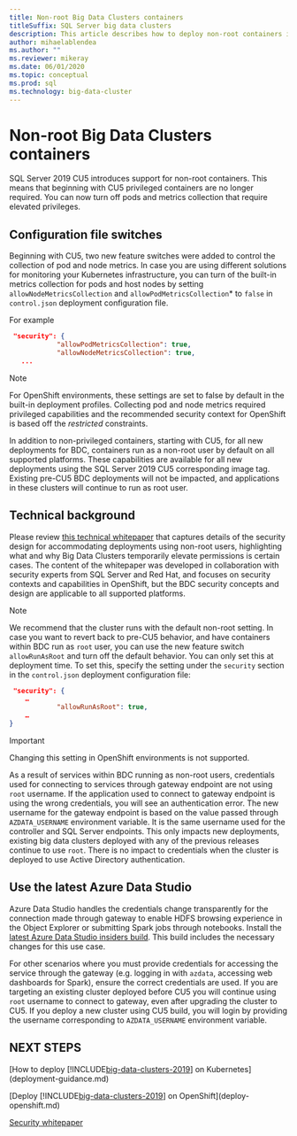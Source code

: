 ```yaml
---
title: Non-root Big Data Clusters containers
titleSuffix: SQL Server big data clusters
description: This article describes how to deploy non-root containers in SQL Server Big Data Clusters
author: mihaelablendea 
ms.author: ""
ms.reviewer: mikeray
ms.date: 06/01/2020
ms.topic: conceptual
ms.prod: sql
ms.technology: big-data-cluster
---
```


# Non-root Big Data Clusters containers

SQL Server 2019 CU5 introduces support for non-root containers. This means that beginning with CU5 privileged containers are no longer required. You can now turn off pods and metrics collection that require elevated privileges.

## Configuration file switches

Beginning with CU5, two new feature switches were added to control the collection of pod and node metrics. In case you are using different solutions for monitoring your Kubernetes infrastructure, you can turn of the built-in metrics collection for pods and host nodes by setting `allowNodeMetricsCollection` and `allowPodMetricsCollection`* to `false` in `control.json` deployment configuration file. 

For example 

```json
 "security": {
            "allowPodMetricsCollection": true,
            "allowNodeMetricsCollection": true,
   ...
```

> [!NOTE]
> For OpenShift environments, these settings are set to false by default in the built-in deployment profiles. Collecting pod and node metrics required privileged capabilities and the recommended security context for OpenShift is based off the *restricted* constraints.

In addition to non-privileged containers, starting with CU5, for all new deployments for BDC, containers run as a non-root user by default on all supported platforms. These capabilities are available for all new deployments using the SQL Server 2019 CU5 corresponding image tag. Existing pre-CU5 BDC deployments will not be impacted, and applications in these clusters will continue to run as root user.

## Technical background

Please review [this technical whitepaper](https://aka.ms/sql-bdc-openshift-security) that captures details of the security design for accommodating deployments using non-root users, highlighting what and why Big Data Clusters temporarily elevate permissions is certain cases. The content of the whitepaper was developed in collaboration with security experts from SQL Server and Red Hat, and focuses on security contexts and capabilities in OpenShift, but the BDC security concepts and design are applicable to all supported platforms.

> [!NOTE]
> We recommend that the cluster runs with the default non-root setting. In case you want to revert back to pre-CU5 behavior, and have containers within BDC run as `root` user, you can use the new feature switch `allowRunAsRoot` and turn off the default behavior. You can only set this at deployment time. To set this, specify the setting under the `security` section in the `control.json` deployment configuration file:

```json
 "security": {
	…
            "allowRunAsRoot": true,
	…
}
```

> [!IMPORTANT]
> Changing this setting in OpenShift environments is not supported.

As a result of services within BDC running as non-root users, credentials used for connecting to services through gateway endpoint are not using `root` username. If the application used to connect to gateway endpoint is using the wrong credentials, you will see an authentication error. The new username for the gateway endpoint is based on the value passed through `AZDATA_USERNAME` environment variable. It is the same username used for the controller and SQL Server endpoints. This only impacts new deployments, existing big data clusters deployed with any of the previous releases continue to use `root`. There is no impact to credentials when the cluster is deployed to use Active Directory authentication. 

## Use the latest Azure Data Studio

Azure Data Studio handles the credentials change transparently for the connection made through gateway to enable HDFS browsing experience in the Object Explorer or submitting Spark jobs through notebooks. Install the [latest Azure Data Studio insiders build](../azure-data-studio/download-azure-data-studio.md#download-insiders-build-of-azure-data-studio). This build includes the necessary changes for this use case.

For other scenarios where you must provide credentials for accessing the service through the gateway (e.g. logging in with `azdata`, accessing web dashboards for Spark), ensure the correct credentials are used. If you are targeting an existing cluster deployed before CU5 you will continue using `root` username to connect to gateway, even after upgrading the cluster to CU5. If you deploy a new cluster using CU5 build, you will login by providing the username corresponding to `AZDATA_USERNAME` environment variable.

## NEXT STEPS
[How to deploy [!INCLUDE[big-data-clusters-2019](../includes/ssbigdataclusters-ss-nover.md)] on Kubernetes](deployment-guidance.md)

[Deploy [!INCLUDE[big-data-clusters-2019](../includes/ssbigdataclusters-ss-nover.md)] on OpenShift](deploy-openshift.md)

[Security whitepaper](https://aka.ms/sql-bdc-openshift-security)
